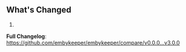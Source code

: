 ## What's Changed

1.

**Full Changelog**: https://github.com/embykeeper/embykeeper/compare/v0.0.0...v3.0.0
